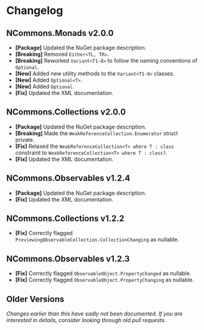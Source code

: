 # Changelog

## NCommons.Monads v2.0.0

* **[Package]** Updated the NuGet package description.
* **[Breaking]** Removed `Either<TL, TR>`.
* **[Breaking]** Reworked `Variant<T1-8>` to follow the naming conventions of `Optional`.
* **[New]** Added new utility methods to the `Variant<T1-8>` classes.
* **[New]** Added `Optional<T>`.
* **[New]** Added `Optional`.
* **[Fix]** Updated the XML documentation.


## NCommons.Collections v2.0.0

* **[Package]** Updated the NuGet package description.
* **[Breaking]** Made the `WeakReferenceCollection.Enumerator` struct private.
* **[Fix]** Relaxed the `WeakReferenceCollection<T> where T : class` constraint to `WeakReferenceCollection<T> where T : class?`.
* **[Fix]** Updated the XML documentation.


## NCommons.Observables v1.2.4

* **[Package]** Updated the NuGet package description.
* **[Fix]** Updated the XML documentation.


## NCommons.Collections v1.2.2

* **[Fix]** Correctly flagged `PreviewingObservableCollection.CollectionChanging` as nullable.


## NCommons.Observables v1.2.3

* **[Fix]** Correctly flagged `ObservableObject.PropertyChanged` as nullable.
* **[Fix]** Correctly flagged `ObservableObject.PropertyChanging` as nullable.


## Older Versions

_Changes earlier than this have sadly not been documented. If you are interested in details, consider looking through old pull requests._
